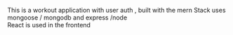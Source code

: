This is a workout application with user auth , built with the mern Stack uses mongoose / mongodb and express /node  
React is used in the frontend 
